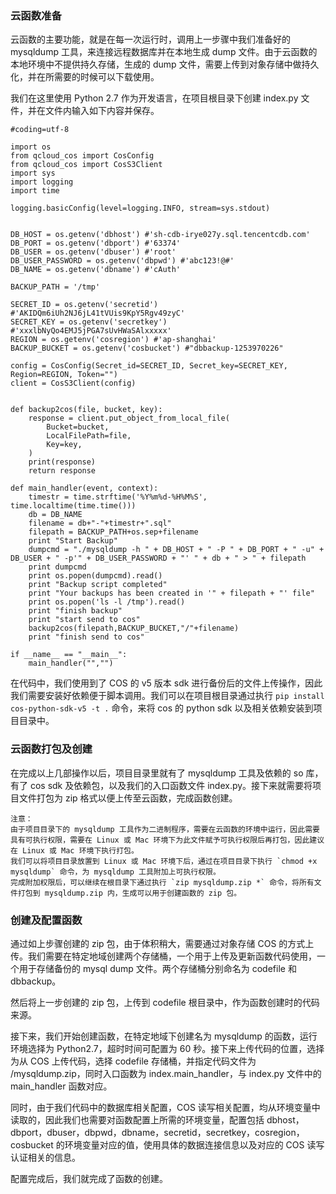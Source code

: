 ### 云函数准备

云函数的主要功能，就是在每一次运行时，调用上一步骤中我们准备好的 mysqldump 工具，来连接远程数据库并在本地生成 dump 文件。由于云函数的本地环境中不提供持久存储，生成的 dump 文件，需要上传到对象存储中做持久化，并在所需要的时候可以下载使用。

我们在这里使用 Python 2.7 作为开发语言，在项目根目录下创建 index.py 文件，并在文件内输入如下内容并保存。

```
#coding=utf-8

import os
from qcloud_cos import CosConfig
from qcloud_cos import CosS3Client
import sys
import logging
import time

logging.basicConfig(level=logging.INFO, stream=sys.stdout)


DB_HOST = os.getenv('dbhost') #'sh-cdb-irye027y.sql.tencentcdb.com'
DB_PORT = os.getenv('dbport') #'63374'
DB_USER = os.getenv('dbuser') #'root'
DB_USER_PASSWORD = os.getenv('dbpwd') #'abc123!@#'
DB_NAME = os.getenv('dbname') #'cAuth'

BACKUP_PATH = '/tmp'

SECRET_ID = os.getenv('secretid') #'AKIDQm6iUh2NJ6jL41tVUis9KpY5Rgv49zyC'
SECRET_KEY = os.getenv('secretkey') #'xxxlbNyQo4EMJ5jPGA7sUvHWaSAlxxxxx'
REGION = os.getenv('cosregion') #'ap-shanghai'
BACKUP_BUCKET = os.getenv('cosbucket') #"dbbackup-1253970226"

config = CosConfig(Secret_id=SECRET_ID, Secret_key=SECRET_KEY, Region=REGION, Token="")
client = CosS3Client(config)


def backup2cos(file, bucket, key):
    response = client.put_object_from_local_file(
        Bucket=bucket,
        LocalFilePath=file,
        Key=key,
    )
    print(response)
    return response

def main_handler(event, context):
    timestr = time.strftime('%Y%m%d-%H%M%S', time.localtime(time.time()))
    db = DB_NAME
    filename = db+"-"+timestr+".sql"
    filepath = BACKUP_PATH+os.sep+filename
    print "Start Backup"
    dumpcmd = "./mysqldump -h " + DB_HOST + " -P " + DB_PORT + " -u" + DB_USER + " -p'" + DB_USER_PASSWORD + "' " + db + " > " + filepath
    print dumpcmd
    print os.popen(dumpcmd).read()
    print "Backup script completed"
    print "Your backups has been created in '" + filepath + "' file"
    print os.popen('ls -l /tmp').read()
    print "finish backup"
    print "start send to cos"
    backup2cos(filepath,BACKUP_BUCKET,"/"+filename)
    print "finish send to cos"

if __name__ == "__main__":
    main_handler("","")

```

在代码中，我们使用到了 COS 的 v5 版本 sdk 进行备份后的文件上传操作，因此我们需要安装好依赖便于脚本调用。我们可以在项目根目录通过执行 `pip install cos-python-sdk-v5 -t .` 命令，来将 cos 的 python sdk 以及相关依赖安装到项目目录中。

### 云函数打包及创建
在完成以上几部操作以后，项目目录里就有了 mysqldump 工具及依赖的 so 库，有了 cos sdk 及依赖包，以及我们的入口函数文件 index.py。接下来就需要将项目文件打包为 zip 格式以便上传至云函数，完成函数创建。

```
注意：
由于项目目录下的 mysqldump 工具作为二进制程序，需要在云函数的环境中运行，因此需要具有可执行权限，需要在 Linux 或 Mac 环境下为此文件赋予可执行权限后再打包，因此建议在 Linux 或 Mac 环境下执行打包。
我们可以将项目目录放置到 Linux 或 Mac 环境下后，通过在项目目录下执行 `chmod +x mysqldump` 命令，为 mysqldump 工具附加上可执行权限。
完成附加权限后，可以继续在根目录下通过执行 `zip mysqldump.zip *` 命令，将所有文件打包到 mysqldump.zip 内，生成可以用于创建函数的 zip 包。
```
### 创建及配置函数
通过如上步骤创建的 zip 包，由于体积稍大，需要通过对象存储 COS 的方式上传。我们需要在特定地域创建两个存储桶，一个用于上传及更新函数代码使用，一个用于存储备份的 mysql dump 文件。两个存储桶分别命名为 codefile 和 dbbackup。

然后将上一步创建的 zip 包，上传到 codefile 根目录中，作为函数创建时的代码来源。

接下来，我们开始创建函数，在特定地域下创建名为 mysqldump 的函数，运行环境选择为 Python2.7，超时时间可配置为 60 秒。接下来上传代码的位置，选择为从 COS 上传代码，选择 codefile 存储桶，并指定代码文件为 /mysqldump.zip，同时入口函数为 index.main_handler，与 index.py 文件中的 main_handler 函数对应。

同时，由于我们代码中的数据库相关配置，COS 读写相关配置，均从环境变量中读取的，因此我们也需要对函数配置上所需的环境变量，配置包括 dbhost，dbport，dbuser，dbpwd，dbname，secretid，secretkey，cosregion，cosbucket 的环境变量对应的值，使用具体的数据连接信息以及对应的 COS 读写认证相关的信息。

配置完成后，我们就完成了函数的创建。

